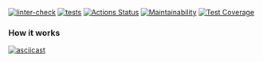 [![linter-check](https://github.com/Polyrom/python-project-lvl2/actions/workflows/linter-check.yml/badge.svg)](https://github.com/Polyrom/python-project-lvl2/actions/workflows/linter-check.yml) [![tests](https://github.com/Polyrom/python-project-lvl2/actions/workflows/tests.yml/badge.svg)](https://github.com/Polyrom/python-project-lvl2/actions/workflows/tests.yml) [![Actions Status](https://github.com/Polyrom/python-project-lvl2/workflows/hexlet-check/badge.svg)](https://github.com/Polyrom/python-project-lvl2/actions) [![Maintainability](https://api.codeclimate.com/v1/badges/9b32813f01e693ec86b8/maintainability)](https://codeclimate.com/github/Polyrom/python-project-lvl2/maintainability) [![Test Coverage](https://api.codeclimate.com/v1/badges/9b32813f01e693ec86b8/test_coverage)](https://codeclimate.com/github/Polyrom/python-project-lvl2/test_coverage)



### How it works
[![asciicast](https://asciinema.org/a/vQOstVbUpxVJSKfnbLA4y1uYh.svg)](https://asciinema.org/a/vQOstVbUpxVJSKfnbLA4y1uYh)
